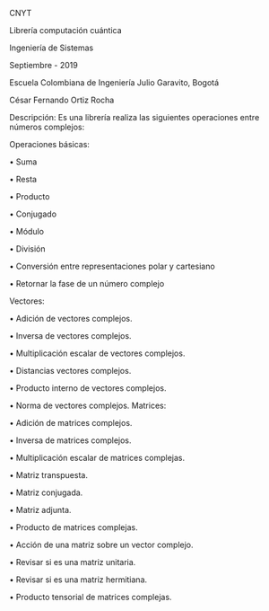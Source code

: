 CNYT 

Librería computación cuántica

Ingeniería de Sistemas

Septiembre - 2019

Escuela Colombiana de Ingeniería Julio Garavito, Bogotá

César Fernando Ortiz Rocha

Descripción:
Es una librería realiza las siguientes operaciones entre números complejos:

Operaciones básicas:

• Suma

• Resta

• Producto

• Conjugado

• Módulo

• División

• Conversión entre representaciones polar y cartesiano

• Retornar la fase de un número complejo

Vectores:

• Adición de vectores complejos.

• Inversa de vectores complejos.

• Multiplicación escalar de vectores complejos.

• Distancias vectores complejos.

• Producto interno de vectores complejos.

• Norma de vectores complejos.
Matrices:

• Adición de matrices complejos.

• Inversa de matrices complejos.

• Multiplicación escalar de matrices complejas.

• Matriz transpuesta.

• Matriz conjugada.

• Matriz adjunta.

• Producto de matrices complejas.

• Acción de una matriz sobre un vector complejo.

• Revisar si es una matriz unitaria.

• Revisar si es una matriz hermitiana.

• Producto tensorial de matrices complejas.
